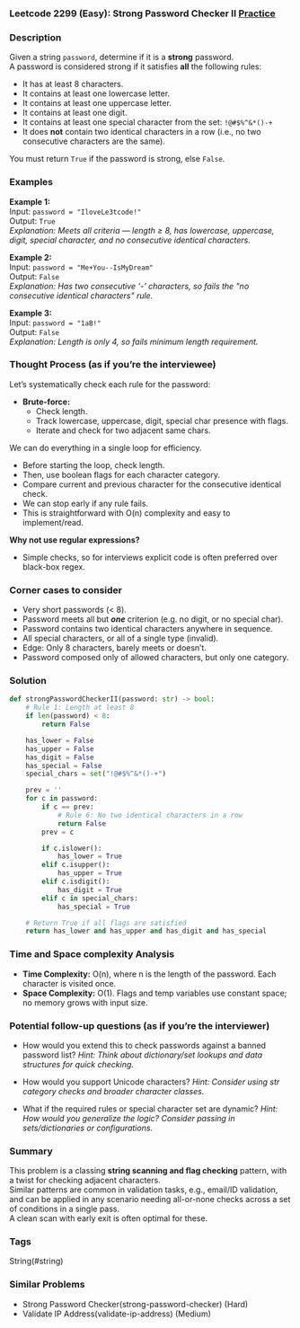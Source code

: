 ### Leetcode 2299 (Easy): Strong Password Checker II [Practice](https://leetcode.com/problems/strong-password-checker-ii)

### Description  
Given a string `password`, determine if it is a **strong** password.  
A password is considered strong if it satisfies **all** the following rules:  
- It has at least 8 characters.
- It contains at least one lowercase letter.
- It contains at least one uppercase letter.
- It contains at least one digit.
- It contains at least one special character from the set: `!@#$%^&*()-+`
- It does **not** contain two identical characters in a row (i.e., no two consecutive characters are the same).

You must return `True` if the password is strong, else `False`.

### Examples  

**Example 1:**  
Input: `password = "IloveLe3tcode!"`  
Output: `True`  
*Explanation: Meets all criteria — length ≥ 8, has lowercase, uppercase, digit, special character, and no consecutive identical characters.*

**Example 2:**  
Input: `password = "Me+You--IsMyDream"`  
Output: `False`  
*Explanation: Has two consecutive '-' characters, so fails the "no consecutive identical characters" rule.*

**Example 3:**  
Input: `password = "1aB!"`  
Output: `False`  
*Explanation: Length is only 4, so fails minimum length requirement.*

### Thought Process (as if you’re the interviewee)  
Let’s systematically check each rule for the password:
- **Brute-force:**  
  - Check length.
  - Track lowercase, uppercase, digit, special char presence with flags.
  - Iterate and check for two adjacent same chars.

We can do everything in a single loop for efficiency.
- Before starting the loop, check length.
- Then, use boolean flags for each character category.
- Compare current and previous character for the consecutive identical check.
- We can stop early if any rule fails.
- This is straightforward with O(n) complexity and easy to implement/read.

**Why not use regular expressions?**  
- Simple checks, so for interviews explicit code is often preferred over black-box regex.

### Corner cases to consider  
- Very short passwords (< 8).
- Password meets all but ***one*** criterion (e.g. no digit, or no special char).
- Password contains two identical characters anywhere in sequence.
- All special characters, or all of a single type (invalid).
- Edge: Only 8 characters, barely meets or doesn’t.
- Password composed only of allowed characters, but only one category.

### Solution

```python
def strongPasswordCheckerII(password: str) -> bool:
    # Rule 1: Length at least 8
    if len(password) < 8:
        return False

    has_lower = False
    has_upper = False
    has_digit = False
    has_special = False
    special_chars = set("!@#$%^&*()-+")

    prev = ''
    for c in password:
        if c == prev:
            # Rule 6: No two identical characters in a row
            return False
        prev = c

        if c.islower():
            has_lower = True
        elif c.isupper():
            has_upper = True
        elif c.isdigit():
            has_digit = True
        elif c in special_chars:
            has_special = True

    # Return True if all flags are satisfied
    return has_lower and has_upper and has_digit and has_special
```

### Time and Space complexity Analysis  

- **Time Complexity:** O(n), where n is the length of the password. Each character is visited once.
- **Space Complexity:** O(1). Flags and temp variables use constant space; no memory grows with input size.

### Potential follow-up questions (as if you’re the interviewer)  

- How would you extend this to check passwords against a banned password list?
  *Hint: Think about dictionary/set lookups and data structures for quick checking.*

- How would you support Unicode characters?
  *Hint: Consider using str category checks and broader character classes.*

- What if the required rules or special character set are dynamic?
  *Hint: How would you generalize the logic? Consider passing in sets/dictionaries or configurations.*

### Summary
This problem is a classing **string scanning and flag checking** pattern, with a twist for checking adjacent characters.  
Similar patterns are common in validation tasks, e.g., email/ID validation, and can be applied in any scenario needing all-or-none checks across a set of conditions in a single pass.  
A clean scan with early exit is often optimal for these.

### Tags
String(#string)

### Similar Problems
- Strong Password Checker(strong-password-checker) (Hard)
- Validate IP Address(validate-ip-address) (Medium)